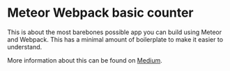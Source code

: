 # Meteor Webpack basic counter

This is about the most barebones possible app you can build using Meteor and Webpack. This has a minimal amount of boilerplate to make it easier to understand.

More information about this can be found on [Medium](https://medium.com/@SamCorcos/f123288c7b75).
